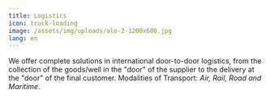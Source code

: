 ```yaml
---
title: Logistics
icon: truck-loading
image: /assets/img/uploads/alo-2-1200x600.jpg
lang: en
---
```


We offer complete solutions in international door-to-door logistics, from the collection of the goods/well in the "door" of the supplier to the delivery at the "door" of the final customer.
Modalities of Transport: *Air, Rail, Road and Maritime*.
